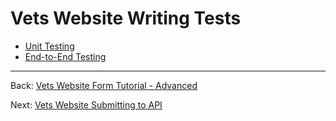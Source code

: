# Vets Website Writing Tests


* [Unit Testing](https://department-of-veterans-affairs.github.io/veteran-facing-services-tools/getting-started/common-tasks/new-unit-test/)
* [End-to-End Testing](https://department-of-veterans-affairs.github.io/veteran-facing-services-tools/getting-started/common-tasks/new-end-to-end-test)

<hr>

Back: [Vets Website Form Tutorial - Advanced](form-tutorial-advanced.md)

Next: [Vets Website Submitting to API](submitting-to-api.md)
